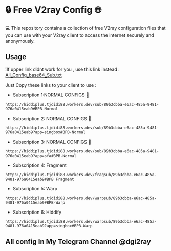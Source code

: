 # 🔒 Free V2ray Config 🌐
💻 This repository contains a collection of free V2ray configuration files that you can use with your V2ray client to access the internet securely and anonymously.
## Usage
❕If upper link didnt work for you , use this link instead : [All_Config_base64_Sub.txt](https://raw.githubusercontent.com/barry-far/V2ray-Configs/main/All_Configs_base64_Sub.txt)

Just Copy these links to your client to use :

- Subscription 1:NORMAL CONFIGS 🔗
```
https://hiddiplus.tjdidi88.workers.dev/sub/89b3cbba-e6ac-485a-9481-976a0415eab9#BPB-Normal
```

- Subscription 2: NORMAL CONFIGS 🔗
```
https://hiddiplus.tjdidi88.workers.dev/sub/89b3cbba-e6ac-485a-9481-976a0415eab9?app=singbox#BPB-Normal
```

- Subscription 3: NORMAL CONFIGS 🔗
```
https://hiddiplus.tjdidi88.workers.dev/sub/89b3cbba-e6ac-485a-9481-976a0415eab9?app=sfa#BPB-Normal
```

- Subscription 4: Fragment
```
https://hiddiplus.tjdidi88.workers.dev/fragsub/89b3cbba-e6ac-485a-9481-976a0415eab9#BPB Fragment
```

- Subscription 5: Warp 
```
https://hiddiplus.tjdidi88.workers.dev/warpsub/89b3cbba-e6ac-485a-9481-976a0415eab9#BPB-Warp
```

- Subscription 6: Hiddify
```
https://hiddiplus.tjdidi88.workers.dev/warpsub/89b3cbba-e6ac-485a-9481-976a0415eab9?app=singbox#BPB-Warp
```
## All config In My Telegram Channel @dgi2ray

